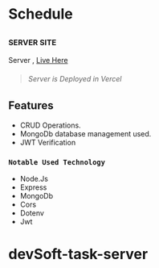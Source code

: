 # Schedule

## <span style="font-size:15px">SERVER SITE</span>

Server , [Live Here](https://dev-soft-task.vercel.app/)

> ###### Server is Deployed in Vercel

## Features

- CRUD Operations.
- MongoDb database management used.
- JWT Verification

### `Notable Used Technology`

- Node.Js
- Express
- MongoDb
- Cors
- Dotenv
- Jwt

# devSoft-task-server

